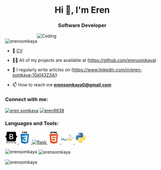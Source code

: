 <h1 align="center">Hi 👋, I'm Eren</h1>
<h3 align="center">Software Developer</h3>
<img align="right" alt="Coding" width="400" src="https://external-content.duckduckgo.com/iu/?u=https%3A%2F%2Fremakelearning.org%2Fwp-content%2Fuploads%2F2020%2F01%2F122.gif&f=1&nofb=1&ipt=ef17f5eb541fec9e64b6237406aabcd85628999021c3f329568b05bfef7a0bdb&ipo=images">

<p align="left"> <img src="https://komarev.com/ghpvc/?username=erensomkaya&label=Profile%20views&color=0e75b6&style=flat" alt="erensomkaya" /> </p>

- 🔭 [CV](https://github.com/erensomkaya/CV)

- 👨‍💻 All of my projects are available at (https://github.com/erensomkaya)

- 📝 I regularly write articles on (https://www.linkedin.com/in/eren-somkaya-10a143234/)

- 📫 How to reach me **erensomkaya0@gmail.com**

<h3 align="left">Connect with me:</h3>
<p align="left">
<a href="https://linkedin.com/in/eren somkaya" target="blank"><img align="center"  alt="eren somkaya" height="30" width="40" /></a>
<a href="https://stackoverflow.com/users/eren9638" target="blank"><img align="center" src="https://raw.githubusercontent.com/rahuldkjain/github-profile-readme-generator/master/src/images/icons/Social/stack-overflow.svg" alt="eren9638" height="30" width="40" /></a>
</p>

<h3 align="left">Languages and Tools:</h3>
<p align="left"> <a href="https://getbootstrap.com" target="_blank" rel="noreferrer"> <img src="https://raw.githubusercontent.com/devicons/devicon/master/icons/bootstrap/bootstrap-plain-wordmark.svg" alt="bootstrap" width="40" height="40"/> </a> <a href="https://www.w3schools.com/css/" target="_blank" rel="noreferrer"> <img src="https://raw.githubusercontent.com/devicons/devicon/master/icons/css3/css3-original-wordmark.svg" alt="css3" width="40" height="40"/> </a> <a href="https://flask.palletsprojects.com/" target="_blank" rel="noreferrer"> <img src="https://www.vectorlogo.zone/logos/pocoo_flask/pocoo_flask-icon.svg" alt="flask" width="40" height="40"/> </a> <a href="https://www.w3.org/html/" target="_blank" rel="noreferrer"> <img src="https://raw.githubusercontent.com/devicons/devicon/master/icons/html5/html5-original-wordmark.svg" alt="html5" width="40" height="40"/> </a> <a href="https://www.mysql.com/" target="_blank" rel="noreferrer"> <img src="https://raw.githubusercontent.com/devicons/devicon/master/icons/mysql/mysql-original-wordmark.svg" alt="mysql" width="40" height="40"/> </a> <a href="https://www.python.org" target="_blank" rel="noreferrer"> <img src="https://raw.githubusercontent.com/devicons/devicon/master/icons/python/python-original.svg" alt="python" width="40" height="40"/> </a> </p>

<p><img align="left" src="https://github-readme-stats.vercel.app/api/top-langs?username=erensomkaya&show_icons=true&locale=en&layout=compact" alt="erensomkaya" /></p>

<p>&nbsp;<img align="center" src="https://github-readme-stats.vercel.app/api?username=erensomkaya&show_icons=true&locale=en" alt="erensomkaya" /></p>

<p><img align="center" src="https://github-readme-streak-stats.herokuapp.com/?user=erensomkaya&" alt="erensomkaya" /></p>
